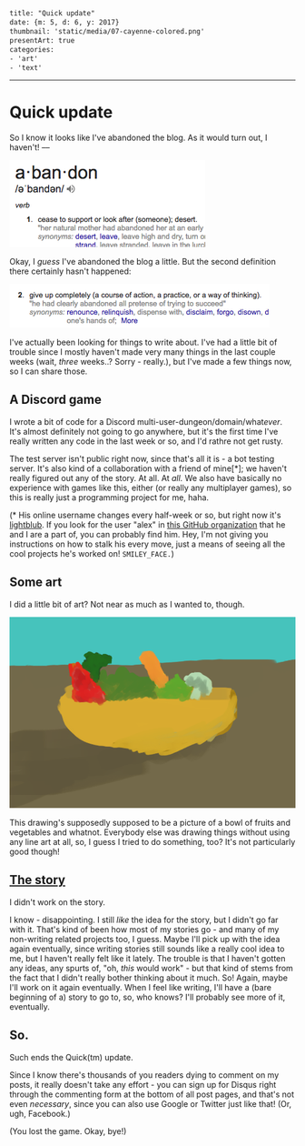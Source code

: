 
    title: "Quick update"
    date: {m: 5, d: 6, y: 2017}
    thumbnail: 'static/media/07-cayenne-colored.png'
    presentArt: true
    categories:
    - 'art'
    - 'text'

---

# Quick update

So I know it looks like I've abandoned the blog. As it would turn out, I
haven't! ––

!["abandon": cease to support or look after (someone); desert.](static/media/07-abandon.png)

Okay, I *guess* I've abandoned the blog a little. But the second definition
there certainly hasn't happened:

!["abandon": give up completely (a course of action, a practice, or a way of thinking).](static/media/07-abandon-2.png)

I've actually been looking for things to write about. I've had a little bit of
trouble since I mostly haven't made very many things in the last couple weeks
(wait, *three* weeks..? Sorry - really.), but I've made a few things now, so I
can share those.

## A Discord game

I wrote a bit of code for a Discord multi-user-dungeon/domain/what*ever*. It's
almost definitely not going to go anywhere, but it's the first time I've really
written any code in the last week or so, and I'd rathre not get rusty.

The test server isn't public right now, since that's all it is - a bot testing
server. It's also kind of a collaboration with a friend of mine[\*]; we haven't
really figured out any of the story. At all. At *all.* We also have basically
no experience with games like this, either (or really any multiplayer games),
so this is really just a programming project for me, haha.

(\* His online username changes every half-week or so, but right now it's
[lightblub][lightblub]. If you look for the user "alex" in
[this GitHub organization][coolandgood] that he and I are a part of, you can probably find him. Hey, I'm not giving you instructions on how to stalk his
every move, just a means of seeing all the cool projects he's worked on!
`SMILEY_FACE.`)

## Some art

I did a little bit of art? Not near as much as I wanted to, though.

![SPOILERS!!!! it's a bowl of vegetables and/or vegetables.](static/media/07-my-art-is-deteriorating.png)

This drawing's supposedly supposed to be a picture of a bowl of fruits and
vegetables and whatnot. Everybody else was drawing things without using any
line art at all, so, I guess I tried to do something, too? It's not
particularly good though!

## [The story](posts/4-wrote-a-thing.html)

I didn't work on the story.

I know - disappointing. I still *like* the idea for the story, but I didn't go
far with it. That's kind of been how most of my stories go - and many of my
non-writing related projects too, I guess. Maybe I'll pick up with the idea
again eventually, since writing stories still sounds like a really cool idea to
me, but I haven't really felt like it lately. The trouble is that I haven't
gotten any ideas, any spurts of, "oh, *this* would work" - but that kind of
stems from the fact that I didn't really bother thinking about it much. So!
Again, maybe I'll work on it again eventually. When I feel like writing, I'll
have a (bare beginning of a) story to go to, so, who knows? I'll probably see
more of it, eventually.

## So.

Such ends the Quick(tm) update.

Since I know there's thousands of you readers dying to comment on my posts,
it really doesn't take any effort - you can sign up for Disqus right through
the commenting form at the bottom of all post pages, and that's not even
*necessary*, since you can also use Google or Twitter just like that!
(Or, ugh, Facebook.)

(You lost the game. Okay, bye!)

  [lightblub]: https://github.com/lightblub
  [coolandgood]: https://github.com/orgs/coolandgood/people
